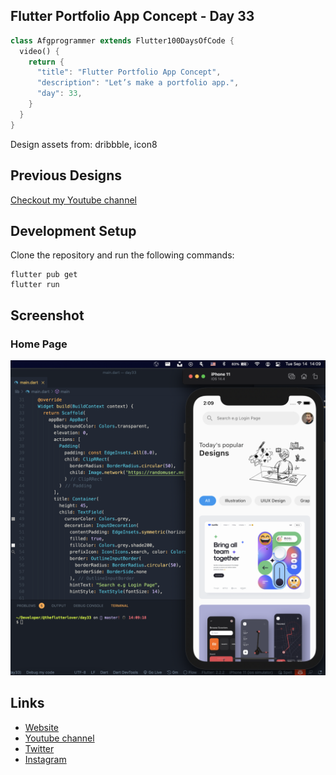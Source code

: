 ## Flutter Portfolio App Concept - Day 33

```dart
class Afgprogrammer extends Flutter100DaysOfCode {
  video() {
    return {
      "title": "Flutter Portfolio App Concept",
      "description": "Let’s make a portfolio app.",
      "day": 33,
    }
  }
}
```

Design assets from: dribbble, icon8

## Previous Designs
[Checkout my Youtube channel](https://youtube.com/afgprogrammer)


## Development Setup
Clone the repository and run the following commands:
```
flutter pub get
flutter run
```

## Screenshot
### Home Page
<img src="assets/screenshots/home-page.png" />

## Links

* [Website](https://afgprogrammer.com)
* [Youtube channel](https://youtube.com/afgprogrammer)
* [Twitter](https://twitter.com/afgprogrammer)
* [Instagram](https://instagram.com/afgprogrammer)
